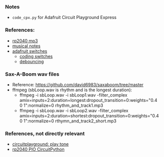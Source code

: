 ### Notes
* `code_cpx.py` for Adafruit Circuit Playground Express

### References:
* [rp2040 mp3](https://learn.adafruit.com/mp3-playback-rp2040)
* [musical notes](https://learn.adafruit.com/circuit-playground-music/the-sound-of-music)
* [adafruit switches](https://learn.adafruit.com/make-it-switch/other-types-of-switches)
    * [coding switches](https://learn.adafruit.com/make-it-switch/code-your-micro)
    * [debouncing](https://learn.adafruit.com/key-pad-matrix-scanning-in-circuitpython/keys-one-key-per-pin)
### Sax-A-Boom wav files
* Reference: https://github.com/david6983/saxaboom/tree/master
* ffmpeg (sbLoop.wav is rhythm and is the longest duration):
    * ffmpeg -i sbLoop.wav -i sbLoop1.wav -filter_complex amix=inputs=2:duration=longest:dropout_transition=0:weights="0.40 1":normalize=0 rhythm_and_track1.mp3 
    * ffmpeg -i sbLoop.wav -i sbLoop2.wav -filter_complex amix=inputs=2:duration=shortest:dropout_transition=0:weights="0.40 1":normalize=0 rthymn_and_track2_short.mp3



### References, not directly relevant
* [circuitplayground: play tone](https://learn.adafruit.com/circuitpython-made-easy-on-circuit-playground-express/play-tone)
* [rp2040 PIO CircuitPython](https://learn.adafruit.com/intro-to-rp2040-pio-with-circuitpython/overview)


<!---
# vim: ai et ts=4 sw=4 sts=4 nu
-->
